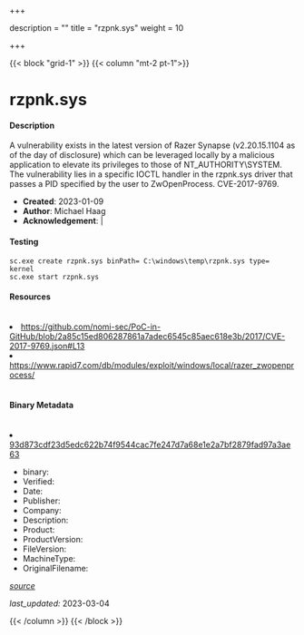 +++

description = ""
title = "rzpnk.sys"
weight = 10

+++


{{< block "grid-1" >}}
{{< column "mt-2 pt-1">}}


# rzpnk.sys

#### Description


A vulnerability exists in the latest version of Razer Synapse (v2.20.15.1104 as of the day of disclosure) which can be leveraged locally by a malicious application to elevate its privileges to those of NT_AUTHORITY\SYSTEM. The vulnerability lies in a specific IOCTL handler in the rzpnk.sys driver that passes a PID specified by the user to ZwOpenProcess. CVE-2017-9769.


- **Created**: 2023-01-09
- **Author**: Michael Haag
- **Acknowledgement**:  | [](https://twitter.com/)

#### Testing

```
sc.exe create rzpnk.sys binPath= C:\windows\temp\rzpnk.sys type= kernel
sc.exe start rzpnk.sys
```

#### Resources
<br>


<li><a href="https://github.com/nomi-sec/PoC-in-GitHub/blob/2a85c15ed806287861a7adec6545c85aec618e3b/2017/CVE-2017-9769.json#L13">https://github.com/nomi-sec/PoC-in-GitHub/blob/2a85c15ed806287861a7adec6545c85aec618e3b/2017/CVE-2017-9769.json#L13</a></li>

<li><a href="https://www.rapid7.com/db/modules/exploit/windows/local/razer_zwopenprocess/">https://www.rapid7.com/db/modules/exploit/windows/local/razer_zwopenprocess/</a></li>


<br>


#### Binary Metadata
<br>



<li><a href="https://www.virustotal.com/gui/file/93d873cdf23d5edc622b74f9544cac7fe247d7a68e1e2a7bf2879fad97a3ae63">93d873cdf23d5edc622b74f9544cac7fe247d7a68e1e2a7bf2879fad97a3ae63</a></li>



- binary: 
- Verified: 
- Date: 
- Publisher: 
- Company: 
- Description: 
- Product: 
- ProductVersion: 
- FileVersion: 
- MachineType: 
- OriginalFilename: 

[*source*](https://github.com/magicsword-io/LOLDrivers/tree/main/yaml/rzpnk.sys.yml)

*last_updated:* 2023-03-04


{{< /column >}}
{{< /block >}}
